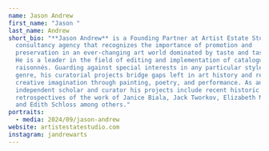 ```yaml
---
name: Jason Andrew
first_name: "Jason "
last_name: Andrew
short_bio: "**Jason Andrew** is a Founding Partner at Artist Estate Studio—a
  consultancy agency that recognizes the importance of promotion and
  preservation in an ever-changing art world dominated by taste and tastemakers.
  He is a leader in the field of editing and implementation of catalogue
  raisonnés. Guarding against special interests in any particular style or
  genre, his curatorial projects bridge gaps left in art history and reflect the
  creative imagination through painting, poetry, and performance. As an
  independent scholar and curator his projects include recent historic
  retrospectives of the work of Janice Biala, Jack Tworkov, Elizabeth Murray,
  and Edith Schloss among others."
portraits:
  - media: 2024/09/jason-andrew
website: artistestatestudio.com
instagram: jandrewarts
---
```

